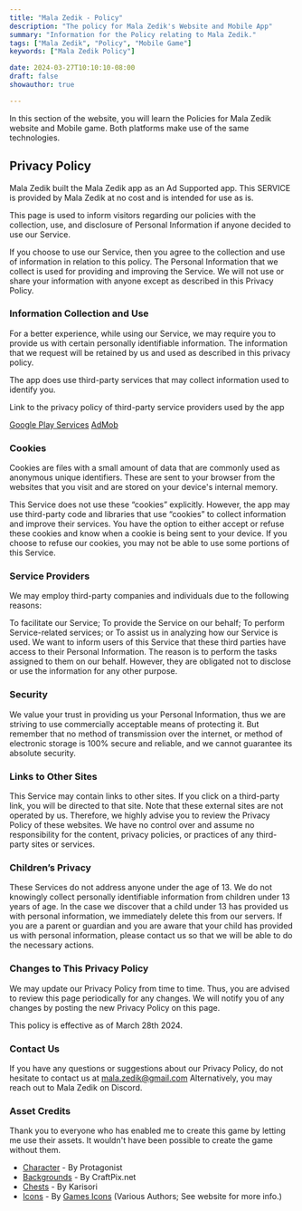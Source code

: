 ```yaml
---
title: "Mala Zedik - Policy"
description: "The policy for Mala Zedik's Website and Mobile App"
summary: "Information for the Policy relating to Mala Zedik."
tags: ["Mala Zedik", "Policy", "Mobile Game"]
keywords: ["Mala Zedik Policy"]

date: 2024-03-27T10:10:10-08:00
draft: false
showauthor: true

---
```


In this section of the website, you will learn the Policies for Mala Zedik website and Mobile game.
Both platforms make use of the same technologies.

## Privacy Policy
Mala Zedik built the Mala Zedik app as an Ad Supported app. This SERVICE is provided by Mala Zedik at no cost and is intended for use as is.

This page is used to inform visitors regarding our policies with the collection, use, and disclosure of Personal Information if anyone decided to use our Service.

If you choose to use our Service, then you agree to the collection and use of information in relation to this policy. The Personal Information that we collect is used for providing and improving the Service. We will not use or share your information with anyone except as described in this Privacy Policy.

### Information Collection and Use
For a better experience, while using our Service, we may require you to provide us with certain personally identifiable information. The information that we request will be retained by us and used as described in this privacy policy.

The app does use third-party services that may collect information used to identify you.

Link to the privacy policy of third-party service providers used by the app

[Google Play Services](https://policies.google.com/privacy)
[AdMob](https://support.google.com/admob/answer/6128543?hl=en)

### Cookies
Cookies are files with a small amount of data that are commonly used as anonymous unique identifiers. These are sent to your browser from the websites that you visit and are stored on your device's internal memory.

This Service does not use these “cookies” explicitly. However, the app may use third-party code and libraries that use “cookies” to collect information and improve their services. You have the option to either accept or refuse these cookies and know when a cookie is being sent to your device. If you choose to refuse our cookies, you may not be able to use some portions of this Service.

### Service Providers
We may employ third-party companies and individuals due to the following reasons:

To facilitate our Service;
To provide the Service on our behalf;
To perform Service-related services; or
To assist us in analyzing how our Service is used.
We want to inform users of this Service that these third parties have access to their Personal Information. The reason is to perform the tasks assigned to them on our behalf. However, they are obligated not to disclose or use the information for any other purpose.

### Security
We value your trust in providing us your Personal Information, thus we are striving to use commercially acceptable means of protecting it. But remember that no method of transmission over the internet, or method of electronic storage is 100% secure and reliable, and we cannot guarantee its absolute security.

### Links to Other Sites
This Service may contain links to other sites. If you click on a third-party link, you will be directed to that site. Note that these external sites are not operated by us. Therefore, we highly advise you to review the Privacy Policy of these websites. We have no control over and assume no responsibility for the content, privacy policies, or practices of any third-party sites or services.

### Children’s Privacy
These Services do not address anyone under the age of 13. We do not knowingly collect personally identifiable information from children under 13 years of age. In the case we discover that a child under 13 has provided us with personal information, we immediately delete this from our servers. If you are a parent or guardian and you are aware that your child has provided us with personal information, please contact us so that we will be able to do the necessary actions.

### Changes to This Privacy Policy
We may update our Privacy Policy from time to time. Thus, you are advised to review this page periodically for any changes. We will notify you of any changes by posting the new Privacy Policy on this page.

This policy is effective as of March 28th 2024.

### Contact Us
If you have any questions or suggestions about our Privacy Policy, do not hesitate to contact us at mala.zedik@gmail.com
Alternatively, you may reach out to Mala Zedik on Discord. 

### Asset Credits
Thank you to everyone who has enabled me to create this game by letting me use their assets. It wouldn't have been possible to create the game without them.
* [Character](https://penzilla.itch.io/protagonist-character) - By Protagonist
* [Backgrounds](https://craftpix.net/file-licenses/) - By CraftPix.net
* [Chests](https://karsiori.itch.io/pixel-art-chest-pack-animated) - By Karisori
* [Icons](https://game-icons.net/) - By [Games Icons](https://game-icons.net/about.html#authors) (Various Authors; See website for more info.) 
